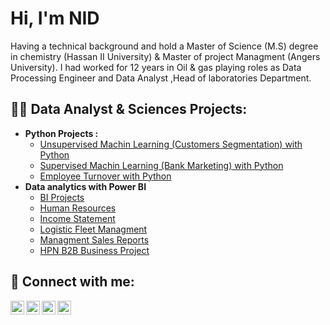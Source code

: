 <h1>Hi, I'm NID</h1>

Having a technical background and hold a Master of Science (M.S) degree in chemistry  (Hassan II University) & Master of project Managment (Angers University). I had worked for 12 years in Oil & gas playing roles as Data Processing Engineer and Data Analyst ,Head of laboratories Department.

<h2>👨‍💻 Data Analyst & Sciences Projects:</h2>

- <b>Python Projects : </b>
  - [Unsupervised Machin Learning (Customers Segmentation) with Python](https://github.com/nidtalebrachid/Python-Projects/tree/main/Customers%20Segmentation%20using%20Unsupervised%20%20Machin%20Learning)
  - [Supervised Machin Learning (Bank Marketing) with Python](https://github.com/nidtalebrachid/Python-Projects/blob/main/Bank%20Marketing/Bank%20Marketing.ipynb)
  -  [Employee Turnover with Python](https://github.com/nidtalebrachid/Python-Projects/blob/main/Employee%20Turnover/employees%20turnover%20.ipynb)
- <b>Data analytics with Power BI</b>
  - [BI Projects](https://github.com/nidtalebrachid/Power-BI-Projects)
  - [Human Resources](https://github.com/nidtalebrachid/Power-BI-Projects/tree/main/Human%20Resources)
  - [Income Statement](https://github.com/nidtalebrachid/Power-BI-Projects/tree/main/Income%20Statement)
  - [Logistic Fleet Managment](https://github.com/nidtalebrachid/Power-BI-Projects/tree/main/Logistic%20Fleet%20Management)
  - [Managment Sales Reports](https://github.com/nidtalebrachid/Power-BI-Projects/tree/main/MANAGEMENT%20SALES%20REPORT)
  - [HPN B2B Business Project](https://github.com/nidtalebrachid/Power-BI-Projects/tree/main/HPN%20Project)



<h2> 🤳 Connect with me:</h2>

[<img align="left" alt="JoshMadakor | YouTube" width="22px" src="https://cdn.jsdelivr.net/npm/simple-icons@v3/icons/youtube.svg" />][youtube]
[<img align="left" alt="JoshMadakor | Twitter" width="22px" src="https://cdn.jsdelivr.net/npm/simple-icons@v3/icons/twitter.svg" />][twitter]
[<img align="left" alt="JoshMadakor | LinkedIn" width="22px" src="https://cdn.jsdelivr.net/npm/simple-icons@v3/icons/linkedin.svg" />][linkedin]
[<img align="left" alt="JoshMadakor | Instagram" width="22px" src="https://cdn.jsdelivr.net/npm/simple-icons@v3/icons/instagram.svg" />][instagram]

[twitter]: https://twitter.com/joshmadakor
[youtube]: https://www.youtube.com/c/joshmadakor
[instagram]: https://www.instagram.com/joshmadakor/
[linkedin]: https://linkedin.com/in/joshmadakor

<!--
**joshmadakor1/joshmadakor1** is a ✨ _special_ ✨ repository because its `README.md` (this file) appears on your GitHub profile.

Here are some ideas to get you started:

- 🔭 I’m currently working on ...
- 🌱 I’m currently learning ...
- 👯 I’m looking to collaborate on ...
- 🤔 I’m looking for help with ...
- 💬 Ask me about ...
- 📫 How to reach me: ...
- 😄 Pronouns: ...
- ⚡ Fun fact: ...
-->
